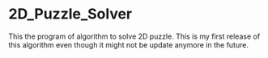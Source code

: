# 2D_Puzzle_Solver
This the program of algorithm to solve 2D puzzle. This is my first release of this algorithm even though it might not be update anymore in the future. 
